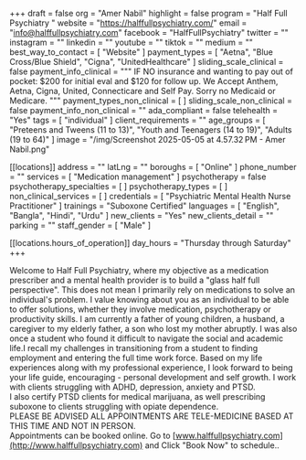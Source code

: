 +++
draft = false
org = "Amer Nabil"
highlight = false
program = "Half Full Psychiatry "
website = "https://halffullpsychiatry.com/"
email = "info@halffullpsychiatry.com"
facebook = "HalfFullPsychiatry"
twitter = ""
instagram = ""
linkedin = ""
youtube = ""
tiktok = ""
medium = ""
best_way_to_contact = [ "Website" ]
payment_types = [
  "Aetna",
  "Blue Cross/Blue Shield",
  "Cigna",
  "UnitedHealthcare"
]
sliding_scale_clinical = false
payment_info_clinical = """
IF NO insurance and wanting to pay out of pocket: $200 for initial eval and $120 for follow up.
We Accept Anthem, Aetna, Cigna, United, Connecticare and Self Pay. Sorry no Medicaid or Medicare.  """
payment_types_non_clinical = [ ]
sliding_scale_non_clinical = false
payment_info_non_clinical = ""
ada_compliant = false
telehealth = "Yes"
tags = [ "individual" ]
client_requirements = ""
age_groups = [
  "Preteens and Tweens (11 to 13)",
  "Youth and Teenagers (14 to 19)",
  "Adults (19 to 64)"
]
image = "/img/Screenshot 2025-05-05 at 4.57.32 PM - Amer Nabil.png"

[[locations]]
address = ""
latLng = ""
boroughs = [ "Online" ]
phone_number = ""
services = [ "Medication management" ]
psychotherapy = false
psychotherapy_specialties = [ ]
psychotherapy_types = [ ]
non_clinical_services = [ ]
credentials = [ "Psychiatric Mental Health Nurse Practitioner" ]
trainings = "Suboxone Certified"
languages = [ "English", "Bangla", "Hindi", "Urdu" ]
new_clients = "Yes"
new_clients_detail = ""
parking = ""
staff_gender = [ "Male" ]

  [[locations.hours_of_operation]]
  day_hours = "Thursday through Saturday"
+++

Welcome to Half Full Psychiatry, where my objective as a medication prescriber and a mental health provider is to build a "glass half full perspective". This does not mean I primarily rely on medications to solve an individual's problem. I value knowing about you as an individual to be able to offer solutions, whether they involve medication, psychotherapy or productivity skills. I am currently a father of young children, a husband, a caregiver to my elderly father, a son who lost my mother abruptly. I was also once a student who found it difficult to navigate the social and academic life.I recall my challenges in transitioning from a student to finding employment and entering the full time work force. Based on my life experiences along with my professional experience, I look forward to being your life guide, encouraging - personal development and self growth. I work with clients struggling with ADHD, depression, anxiety and PTSD. <br>
I also certify PTSD clients for medical marijuana, as well prescribing suboxone to clients struggling with opiate dependence. <br>
PLEASE BE ADVISED ALL APPOINTMENTS ARE TELE-MEDICINE BASED AT THIS TIME AND NOT IN PERSON. <br>
Appointments can be booked online. Go to [www.halffullpsychiatry.com](http://www.halffullpsychiatry.com) and Click "Book Now" to schedule.. <br>
